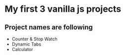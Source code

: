 # My first 3 vanilla js projects
## Project names are following
- Counter & Stop Watch
- Dynamic Tabs
- Calculator